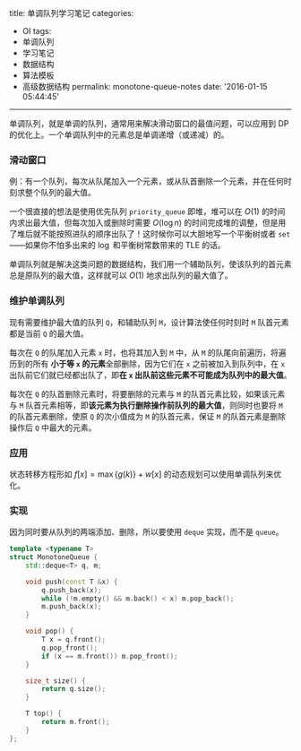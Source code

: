 title: 单调队列学习笔记
categories:
  - OI
tags:
  - 单调队列
  - 学习笔记
  - 数据结构
  - 算法模板
  - 高级数据结构
permalink: monotone-queue-notes
date: '2016-01-15 05:44:45'
---

单调队列，就是单调的队列，通常用来解决滑动窗口的最值问题，可以应用到 DP 的优化上。一个单调队列中的元素总是单调递增（或递减）的。

<!-- more -->

### 滑动窗口

例：有一个队列，每次从队尾加入一个元素，或从队首删除一个元素，并在任何时刻求整个队列的最大值。

一个很直接的想法是使用优先队列 `priority_queue` 即堆，堆可以在 $O(1)$ 的时间内求出最大值，但每次加入或删除时需要 $O({\log}n)$ 的时间完成堆的调整，但是用了堆后就不能按照进队的顺序出队了！这时候你可以大胆地写一个平衡树或者 `set`——如果你不怕多出来的 $\log$ 和平衡树常数带来的 TLE 的话。

单调队列就是解决这类问题的数据结构，我们用一个辅助队列，使该队列的首元素总是原队列的最大值，这样就可以 $O(1)$ 地求出队列的最大值了。

### 维护单调队列

现有需要维护最大值的队列 `Q`，和辅助队列 `M`，设计算法使任何时刻时 `M` 队首元素都是当前 `Q` 的最大值。

每次在 `Q` 的队尾加入元素 `x` 时，也将其加入到 `M` 中，从 `M` 的队尾向前遍历，将遍历到的所有 **小于等 `x` 的元素**全部删除，因为它们在 `x` 之前被加入到队列中，在 `x` 出队前它们就已经都出队了，即**在 `x` 出队前这些元素不可能成为队列中的最大值**。

每次在 `Q` 的队首删除元素时，将要删除的元素与 `M` 的队首元素比较，如果该元素与 `M` 队首元素相等，即**该元素为执行删除操作前队列的最大值**，则同时也要将 `M` 的队首元素删除，使原 `Q` 的次小值成为 `M` 的队首元素，保证 `M` 的队首元素是删除操作后 `Q` 中最大的元素。

### 应用

状态转移方程形如 $f[x]=\max\{g(k)\}+w[x]$ 的动态规划可以使用单调队列来优化。

### 实现

因为同时要从队列的两端添加、删除，所以要使用 `deque` 实现，而不是 `queue`。

```cpp
template <typename T>
struct MonotoneQueue {
    std::deque<T> q, m;

    void push(const T &x) {
        q.push_back(x);
        while (!m.empty() && m.back() < x) m.pop_back();
        m.push_back(x);
    }

    void pop() {
        T x = q.front();
        q.pop_front();
        if (x == m.front()) m.pop_front();
    }

    size_t size() {
        return q.size();
    }

    T top() {
        return m.front();
    }
};
```